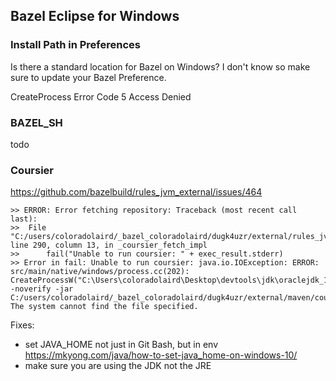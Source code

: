 ## Bazel Eclipse for Windows


### Install Path in Preferences

Is there a standard location for Bazel on Windows?
I don't know so make sure to update your Bazel Preference.

CreateProcess Error Code 5 Access Denied

### BAZEL_SH

todo

### Coursier



https://github.com/bazelbuild/rules_jvm_external/issues/464

```
>> ERROR: Error fetching repository: Traceback (most recent call last):
>> 	File "C:/users/coloradolaird/_bazel_coloradolaird/dugk4uzr/external/rules_jvm_external/coursier.bzl", line 290, column 13, in _coursier_fetch_impl
>> 		fail("Unable to run coursier: " + exec_result.stderr)
>> Error in fail: Unable to run coursier: java.io.IOException: ERROR: src/main/native/windows/process.cc(202): CreateProcessW("C:\Users\coloradolaird\Desktop\devtools\jdk\oraclejdk_11_0_11\bin\java" -noverify -jar C:/users/coloradolaird/_bazel_coloradolaird/dugk4uzr/external/maven/coursier): The system cannot find the file specified.
```

Fixes:
- set JAVA_HOME not just in Git Bash, but in env https://mkyong.com/java/how-to-set-java_home-on-windows-10/
- make sure you are using the JDK not the JRE

